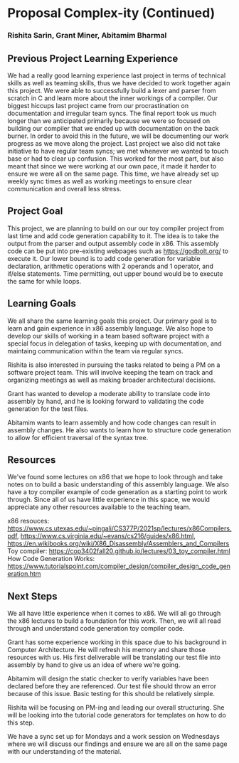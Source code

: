 # Proposal Complex-ity (Continued)
### Rishita Sarin, Grant Miner, Abitamim Bharmal
## Previous Project Learning Experience
We had a really good learning experience last project in terms of technical skills as well as teaming skills, thus we have decided to work together again this project. We were able to successfully build a lexer and parser from scratch in C and learn more about the inner workings of a compiler. Our biggest hiccups last project came from our procrastination on documentation and irregular team syncs. The final report took us much longer than we anticipated primarily because we were so focused on building our compiler that we ended up with documentation on the back burner. In order to avoid this in the future, we will be documenting our work progress as we move along the project. Last project we also did not take initiative to have regular team syncs; we met whenever we wanted to touch base or had to clear up confusion. This worked for the most part, but also meant that since we were working at our own pace, it made it harder to ensure we were all on the same page. This time, we have already set up weekly sync times as well as working meetings to ensure clear communication and overall less stress. 

## Project Goal
This project, we are planning to build on our our toy compiler project from last time and add code generation capability to it. The idea is to take the output from the parser and output assembly code in x86. This assembly code can be put into pre-existing webpages such as https://godbolt.org/ to execute it. Our lower bound is to add code generation for variable declaration, arithmetic operations with 2 operands and 1 operator, and if/else statements. Time permitting, out upper bound would be to execute the same for while loops.

## Learning Goals
We all share the same learning goals this project. Our primary goal is to learn and gain experience in x86 assembly language. We also hope to develop our skills of working in a team based software project with a special focus in delegation of tasks, keeping up with documentation, and maintaing communication within the team via regular syncs. 

Rishita is also interested in pursuing the tasks related to being a PM on a software project team. This will involve keeping the team on track and organizing meetings as well as making broader architectural decisions.

Grant has wanted to develop a moderate ability to translate code into assembly by hand, and he is looking forward to validating the code generation for the test files.

Abitamim wants to learn assembly and how code changes can result in assembly changes. He also wants to learn how to structure code generation to allow for efficient traversal of the syntax tree.

## Resources
We've found some lectures on x86 that we hope to look through and take notes on to build a basic understanding of this assembly language. We also have a toy compiler example of code generation as a starting point  to work through. 
Since all of us have little experience in this space, we would appreciate any other resources available to the teaching team. 

x86 resouces: https://www.cs.utexas.edu/~pingali/CS377P/2021sp/lectures/x86Compilers.pdf, https://www.cs.virginia.edu/~evans/cs216/guides/x86.html, https://en.wikibooks.org/wiki/X86_Disassembly/Assemblers_and_Compilers
Toy compiler: https://cop3402fall20.github.io/lectures/03_toy_compiler.html
How Code Generation Works: https://www.tutorialspoint.com/compiler_design/compiler_design_code_generation.htm

## Next Steps
We all have little experience when it comes to x86. We will all go through the x86 lectures to build a foundation for this work. 
Then, we will all read through and understand code generation toy compiler code.

Grant has some experience working in this space due to his background in Computer Architecture. He will refresh his memory and share those resources with us. His first deliverable will be translating our test file into assembly by hand to give us an idea of where we're going.

Abitamim will design the static checker to verify variables have been declared before they are referenced. Our test file should throw an error because of this issue. Basic testing for this should be relatively simple. 

Rishita will be focusing on PM-ing and leading our overall structuring. She will be looking into the tutorial code generators for templates on how to do this step.

We have a sync set up for Mondays and a work session on Wednesdays where we will discuss our findings and ensure we are all on the same page with our understanding of the material.
